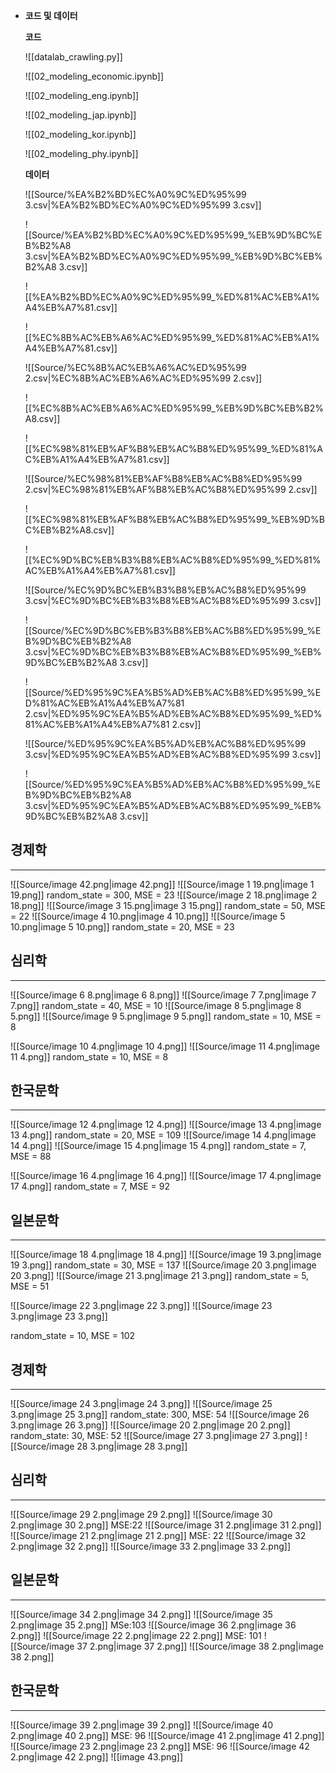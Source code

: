 - **코드 및 데이터**
    
    **코드**
    
    ![[datalab_crawling.py]]
    
    ![[02_modeling_economic.ipynb]]
    
    ![[02_modeling_eng.ipynb]]
    
    ![[02_modeling_jap.ipynb]]
    
    ![[02_modeling_kor.ipynb]]
    
    ![[02_modeling_phy.ipynb]]
    
      
    
    **데이터**
    
    ![[Source/%EA%B2%BD%EC%A0%9C%ED%95%99 3.csv|%EA%B2%BD%EC%A0%9C%ED%95%99 3.csv]]
    
    ![[Source/%EA%B2%BD%EC%A0%9C%ED%95%99_%EB%9D%BC%EB%B2%A8 3.csv|%EA%B2%BD%EC%A0%9C%ED%95%99_%EB%9D%BC%EB%B2%A8 3.csv]]
    
    ![[%EA%B2%BD%EC%A0%9C%ED%95%99_%ED%81%AC%EB%A1%A4%EB%A7%81.csv]]
    
    ![[%EC%8B%AC%EB%A6%AC%ED%95%99_%ED%81%AC%EB%A1%A4%EB%A7%81.csv]]
    
    ![[Source/%EC%8B%AC%EB%A6%AC%ED%95%99 2.csv|%EC%8B%AC%EB%A6%AC%ED%95%99 2.csv]]
    
    ![[%EC%8B%AC%EB%A6%AC%ED%95%99_%EB%9D%BC%EB%B2%A8.csv]]
    
    ![[%EC%98%81%EB%AF%B8%EB%AC%B8%ED%95%99_%ED%81%AC%EB%A1%A4%EB%A7%81.csv]]
    
    ![[Source/%EC%98%81%EB%AF%B8%EB%AC%B8%ED%95%99 2.csv|%EC%98%81%EB%AF%B8%EB%AC%B8%ED%95%99 2.csv]]
    
    ![[%EC%98%81%EB%AF%B8%EB%AC%B8%ED%95%99_%EB%9D%BC%EB%B2%A8.csv]]
    
    ![[%EC%9D%BC%EB%B3%B8%EB%AC%B8%ED%95%99_%ED%81%AC%EB%A1%A4%EB%A7%81.csv]]
    
    ![[Source/%EC%9D%BC%EB%B3%B8%EB%AC%B8%ED%95%99 3.csv|%EC%9D%BC%EB%B3%B8%EB%AC%B8%ED%95%99 3.csv]]
    
    ![[Source/%EC%9D%BC%EB%B3%B8%EB%AC%B8%ED%95%99_%EB%9D%BC%EB%B2%A8 3.csv|%EC%9D%BC%EB%B3%B8%EB%AC%B8%ED%95%99_%EB%9D%BC%EB%B2%A8 3.csv]]
    
    ![[Source/%ED%95%9C%EA%B5%AD%EB%AC%B8%ED%95%99_%ED%81%AC%EB%A1%A4%EB%A7%81 2.csv|%ED%95%9C%EA%B5%AD%EB%AC%B8%ED%95%99_%ED%81%AC%EB%A1%A4%EB%A7%81 2.csv]]
    
    ![[Source/%ED%95%9C%EA%B5%AD%EB%AC%B8%ED%95%99 3.csv|%ED%95%9C%EA%B5%AD%EB%AC%B8%ED%95%99 3.csv]]
    
    ![[Source/%ED%95%9C%EA%B5%AD%EB%AC%B8%ED%95%99_%EB%9D%BC%EB%B2%A8 3.csv|%ED%95%9C%EA%B5%AD%EB%AC%B8%ED%95%99_%EB%9D%BC%EB%B2%A8 3.csv]]
    
      
    
  
## 경제학
---
![[Source/image 42.png|image 42.png]]
![[Source/image 1 19.png|image 1 19.png]]
random_state = 300, MSE = 23
![[Source/image 2 18.png|image 2 18.png]]
![[Source/image 3 15.png|image 3 15.png]]
random_state = 50, MSE = 22
![[Source/image 4 10.png|image 4 10.png]]
![[Source/image 5 10.png|image 5 10.png]]
random_state = 20, MSE = 23
  
  
## 심리학
---
![[Source/image 6 8.png|image 6 8.png]]
![[Source/image 7 7.png|image 7 7.png]]
random_state = 40, MSE = 10
![[Source/image 8 5.png|image 8 5.png]]
![[Source/image 9 5.png|image 9 5.png]]
random_state = 10, MSE = 8
  
  
![[Source/image 10 4.png|image 10 4.png]]
![[Source/image 11 4.png|image 11 4.png]]
random_state = 10, MSE = 8
  
  
## 한국문학
---
![[Source/image 12 4.png|image 12 4.png]]
![[Source/image 13 4.png|image 13 4.png]]
random_state = 20, MSE = 109
![[Source/image 14 4.png|image 14 4.png]]
![[Source/image 15 4.png|image 15 4.png]]
random_state = 7, MSE = 88
  
![[Source/image 16 4.png|image 16 4.png]]
![[Source/image 17 4.png|image 17 4.png]]
random_state = 7, MSE = 92
  
## 일본문학
---
![[Source/image 18 4.png|image 18 4.png]]
![[Source/image 19 3.png|image 19 3.png]]
random_state = 30, MSE = 137
![[Source/image 20 3.png|image 20 3.png]]
![[Source/image 21 3.png|image 21 3.png]]
random_state = 5, MSE = 51
  
![[Source/image 22 3.png|image 22 3.png]]
![[Source/image 23 3.png|image 23 3.png]]
  
random_state = 10, MSE = 102
  
  
## 경제학
---
![[Source/image 24 3.png|image 24 3.png]]
![[Source/image 25 3.png|image 25 3.png]]
random_state: 300, MSE: 54
![[Source/image 26 3.png|image 26 3.png]]
![[Source/image 20 2.png|image 20 2.png]]
random_state: 30, MSE: 52
![[Source/image 27 3.png|image 27 3.png]]
![[Source/image 28 3.png|image 28 3.png]]
  
## 심리학
---
![[Source/image 29 2.png|image 29 2.png]]
![[Source/image 30 2.png|image 30 2.png]]
MSE:22
![[Source/image 31 2.png|image 31 2.png]]
![[Source/image 21 2.png|image 21 2.png]]
MSE: 22
![[Source/image 32 2.png|image 32 2.png]]
![[Source/image 33 2.png|image 33 2.png]]
## 일본문학
---
![[Source/image 34 2.png|image 34 2.png]]
![[Source/image 35 2.png|image 35 2.png]]
MSe:103
![[Source/image 36 2.png|image 36 2.png]]
![[Source/image 22 2.png|image 22 2.png]]
MSE: 101
![[Source/image 37 2.png|image 37 2.png]]
![[Source/image 38 2.png|image 38 2.png]]
## 한국문학
---
![[Source/image 39 2.png|image 39 2.png]]
![[Source/image 40 2.png|image 40 2.png]]
MSE: 96
![[Source/image 41 2.png|image 41 2.png]]
![[Source/image 23 2.png|image 23 2.png]]
MSE: 96
![[Source/image 42 2.png|image 42 2.png]]
![[image 43.png]]